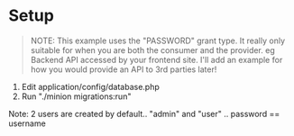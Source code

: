 # Setup

> NOTE: This example uses the "PASSWORD" grant type. It really only suitable for when you are both the consumer and the provider.
> eg Backend API accessed by your frontend site. I'll add an example for how you would provide an API to 3rd parties later!

1. Edit application/config/database.php
2. Run "./minion migrations:run"

Note: 2 users are created by default.. "admin" and "user" .. password == username
